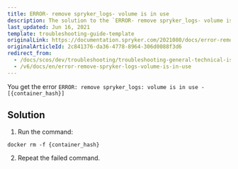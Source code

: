 ```yaml
---
title: ERROR- remove spryker_logs- volume is in use
description: The solution to the `ERROR- remove spryker_logs- volume is in use` error.
last_updated: Jun 16, 2021
template: troubleshooting-guide-template
originalLink: https://documentation.spryker.com/2021080/docs/error-remove-spryker-logs-volume-is-in-use
originalArticleId: 2c841376-da36-4778-8964-306d0088f3d6
redirect_from:
  - /docs/scos/dev/troubleshooting/troubleshooting-general-technical-issues/error-remove-spryker-logs-volume-is-in-use.html
  - /v6/docs/en/error-remove-spryker-logs-volume-is-in-use
---
```


You get the error `ERROR: remove spryker_logs: volume is in use - [{container_hash}]`

## Solution

1. Run the command:

```
docker rm -f {container_hash}
```

2. Repeat the failed command.
